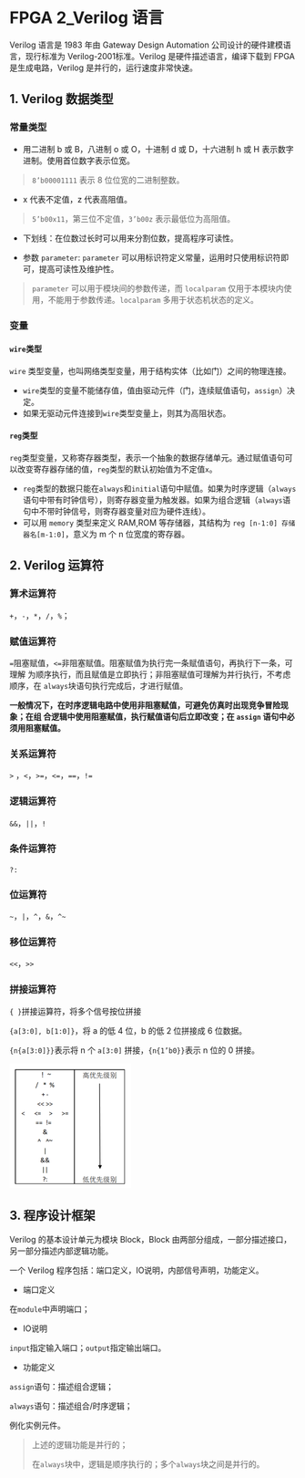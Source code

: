 # FPGA 2_Verilog 语言

Verilog 语言是 1983 年由 Gateway Design Automation 公司设计的硬件建模语言，现行标准为 Verilog-2001标准。Verilog 是硬件描述语言，编译下载到 FPGA 是生成电路，Verilog 是并行的，运行速度非常快速。

## 1. Verilog 数据类型

### 常量类型

- 用二进制 b 或 B，八进制 o 或 O，十进制 d 或 D，十六进制 h 或 H 表示数字进制。使用首位数字表示位宽。

> `8’b00001111` 表示 8 位位宽的二进制整数。

- x 代表不定值，z 代表高阻值。

> `5’b00x11`，第三位不定值，`3’b00z` 表示最低位为高阻值。

- 下划线：在位数过长时可以用来分割位数，提高程序可读性。

- 参数 `parameter`: `parameter` 可以用标识符定义常量，运用时只使用标识符即可，提高可读性及维护性。

> `parameter` 可以用于模块间的参数传递，而 `localparam` 仅用于本模块内使用，不能用于参数传递。`localparam` 多用于状态机状态的定义。

### 变量

#### `wire`类型

`wire` 类型变量，也叫网络类型变量，用于结构实体（比如门）之间的物理连接。

- `wire`类型的变量不能储存值，值由驱动元件（门，连续赋值语句，`assign`）决定。
- 如果无驱动元件连接到`wire`类型变量上，则其为高阻状态。

#### `reg`类型

`reg`类型变量，又称寄存器类型，表示一个抽象的数据存储单元。通过赋值语句可以改变寄存器存储的值，`reg`类型的默认初始值为不定值`x`。

- `reg`类型的数据只能在`always`和`initial`语句中赋值。如果为时序逻辑（`always`语句中带有时钟信号），则寄存器变量为触发器。如果为组合逻辑（`always`语句中不带时钟信号，则寄存器变量对应为硬件连线）。
- 可以用 `memory` 类型来定义 RAM,ROM 等存储器，其结构为 `reg [n-1:0] 存储器名[m-1:0]`，意义为 m 个 n 位宽度的寄存器。

## 2. Verilog 运算符

### 算术运算符

`+`，`-`，`*`，`/`，`%`；

### 赋值运算符

`=`阻塞赋值，`<=`非阻塞赋值。阻塞赋值为执行完一条赋值语句，再执行下一条，可理解
为顺序执行，而且赋值是立即执行；非阻塞赋值可理解为并行执行，不考虑顺序，在 `always`块语句执行完成后，才进行赋值。

**一般情况下，在时序逻辑电路中使用非阻塞赋值，可避免仿真时出现竞争冒险现象；在组
合逻辑中使用阻塞赋值，执行赋值语句后立即改变；在 `assign` 语句中必须用阻塞赋值。**

### 关系运算符

`>` ，`<`，`>=`，`<=`，`==`，`!=`

### 逻辑运算符

`&&`，`||`，`!`

### 条件运算符

`?:`

### 位运算符

`~`，`|`，`^`，`&`，`^~`

### 移位运算符

`<<`，`>>`

### 拼接运算符

`{ }`拼接运算符，将多个信号按位拼接

`{a[3:0], b[1:0]}`，将 a 的低 4 位，b 的低 2 位拼接成 6 位数据。

`{n{a[3:0]}}`表示将 n 个 `a[3:0]` 拼接，`{n{1’b0}}`表示 n 位的 0 拼接。

![NULL](./assets/picture_1.jpg)

## 3. 程序设计框架

Verilog 的基本设计单元为模块 Block，Block 由两部分组成，一部分描述接口，另一部分描述内部逻辑功能。

一个 Verilog 程序包括：端口定义，IO说明，内部信号声明，功能定义。

- 端口定义

在`module`中声明端口；

- IO说明

`input`指定输入端口；`output`指定输出端口。

- 功能定义

`assign`语句：描述组合逻辑；

`always`语句：描述组合/时序逻辑；

例化实例元件。

> 上述的逻辑功能是并行的；
>
> 在`always`块中，逻辑是顺序执行的；多个`always`块之间是并行的。
